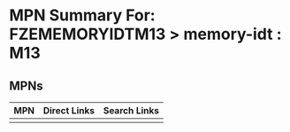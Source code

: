 



# MPN Summary For: FZEMEMORYIDTM13 > memory-idt : M13

## MPNs
  

|MPN|Direct Links|Search Links|
| :--- | :--- | :--- |
||||
